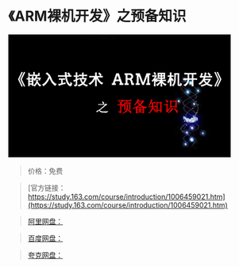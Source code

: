 # 《ARM裸机开发》之预备知识

![img](../../../assets/study163/free/874f0e66c9564a098d840b2d4c5053f8.jpg)

> 价格：免费

> [官方链接：https://study.163.com/course/introduction/1006459021.htm](https://study.163.com/course/introduction/1006459021.htm)

> [阿里网盘：]()

> [百度网盘：]()

> [夸克网盘：]()
